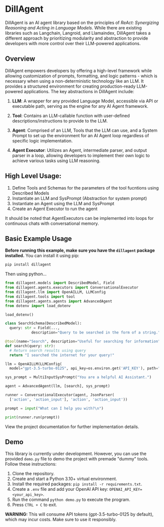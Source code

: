 # DillAgent

DillAgent is an AI agent library based on the principles of *ReAct: Synergizing Reasoning and Acting in Language Models*. While there are existing libraries such as Langchain, Langroid, and Llamaindex, DillAgent takes a different approach by prioritizing modularity and abstraction to provide developers with more control over their LLM-powered applications.

## Overview

DillAgent empowers developers by offering a high-level framework while allowing customization of prompts, formatting, and logic patterns - which is necessary when using a non-deterministic technology like an LLM. It provides a structured environment for creating production-ready LLM-powered applications. The key abstractions in DillAgent include:

1. **LLM**: A wrapper for any provided Language Model, accessible via API or executable path, serving as the engine for any AI Agent framework.
   
2. **Tool**: Contains an LLM-callable function with user-defined descriptions/instructions to provide to the LLM.
   
3. **Agent**: Comprised of an LLM, Tools that the LLM can use, and a System Prompt to set up the environment for an AI Agent loop regardless of specific logic implementation.
   
4. **Agent Executor**: Utilizes an Agent, intermediate parser, and output parser in a loop, allowing developers to implement their own logic to achieve various tasks using LLM reasoning.

## High Level Usage:

1. Define Tools and Schemas for the parameters of the tool fucntions using Described Models
2. Instantiate an LLM and SysPrompt (Abstraction for system prompt)
3. Instantiate an Agent using the LLM and SysPrompt
4. Create an Agent Executor to run the agent

It should be noted that AgentExecutors can be implemented into loops for continuous chats with conversational memory.

## Basic Example Usage

**Before running this example, make sure you have the `dillagent` package installed.** You can install it using pip:

```bash
pip install dillagent
```
Then using python...
```python
from dillagent.models import DescribedModel, Field
from dillagent.agents.executors import ConversationalExecutor
from dillagent.llm import OpenAILLM, LLMConfig
from dillagent.tools import tool
from dillagent.agents.agents import AdvancedAgent
from dotenv import load_dotenv

load_dotenv()

class SearchSchema(DescribedModel):
  query: str = Field(...,
            description="Query to be searched in the form of a string.")

@tool(name="Search", description="Useful for searching for information", schema=SearchSchema)
def search(query: str):
  # Return search results using query
  return "I searched the internet for your query!"

llm = OpenAILLM(LLMConfig(
  model="gpt-3.5-turbo-0125", api_key=os.environ.get('API_KEY'), path="[https://api.openai.com/v1/](https://api.openai.com/v1/)"),)

sys_prompt = MultiInputSysPrompt("You are a helpful AI Assistant.")

agent = AdvancedAgent(llm, [search], sys_prompt)

runner = ConversationalExecutor(agent, JsonParser(
  ['action', 'action_input'], 'action', 'action_input'))

prompt = input("What can I help you with?\n")

print(runner.run(prompt))
```

View the project documentation for further implementation details.

## Demo

This library is currently under development. However, you can use the provided `demo.py` file to demo the project with premade "dummy" tools. Follow these instructions:

1. Clone the repository.
2. Create and start a Python 3.10+ virtual environment.
3. Install the required packages: `pip install -r requirements.txt`.
4. Create a `.env` file and add your OpenAI API key: `OPENAI_API_KEY=<your_api_key>`.
5. Run the command `python demo.py` to execute the program.
6. Press `CTRL + C` to exit.

**WARNING:** This will consume API tokens (gpt-3.5-turbo-0125 by default), which may incur costs. Make sure to use it responsibly.

